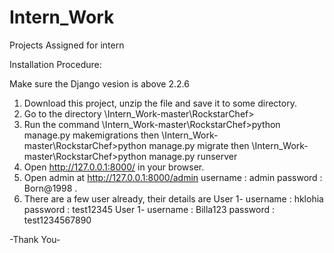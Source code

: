 # Intern_Work
Projects Assigned for intern

Installation Procedure: 

Make sure the Django vesion is above 2.2.6

1. Download this project, unzip the file and save it to some directory<base dir>.
2. Go to the directory 
      <base dir>\Intern_Work-master\RockstarChef>
3. Run the command
      <base dir>\Intern_Work-master\RockstarChef>python manage.py makemigrations
      then
      <base dir>\Intern_Work-master\RockstarChef>python manage.py migrate
      then 
      <base dir>\Intern_Work-master\RockstarChef>python manage.py runserver
4. Open http://127.0.0.1:8000/ in your browser.
5. Open admin at http://127.0.0.1:8000/admin 
          username : admin
          password : Born@1998 .
6. There are a few user already, their details are
    User 1- username : hklohia
            password : test12345
    User 1- username : Billa123
            password : test1234567890

-Thank You-

